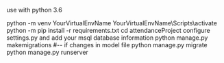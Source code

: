 use with python 3.6

python -m venv YourVirtualEnvName
YourVirtualEnvName\Scripts\activate
python -m pip install -r requirements.txt
cd attendanceProject
configure settings.py and add your msql database information
python manage.py makemigrations #-- if changes in model file
python manage.py migrate
python manage.py runserver